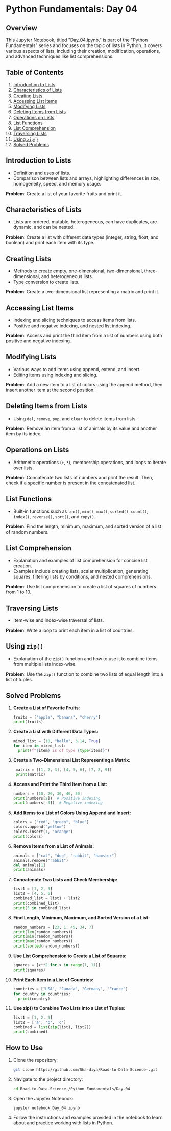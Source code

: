# Python Fundamentals: Day 04

## Overview

This Jupyter Notebook, titled "Day_04.ipynb," is part of the "Python Fundamentals" series and focuses on the topic of lists in Python. It covers various aspects of lists, including their creation, modification, operations, and advanced techniques like list comprehensions.

## Table of Contents

1. [Introduction to Lists](#introduction-to-lists)
2. [Characteristics of Lists](#characteristics-of-lists)
3. [Creating Lists](#creating-lists)
4. [Accessing List Items](#accessing-list-items)
5. [Modifying Lists](#modifying-lists)
6. [Deleting Items from Lists](#deleting-items-from-lists)
7. [Operations on Lists](#operations-on-lists)
8. [List Functions](#list-functions)
9. [List Comprehension](#list-comprehension)
10. [Traversing Lists](#traversing-lists)
11. [Using `zip()`](#using-zip)
12. [Solved Problems](#solved-problems)

## Introduction to Lists

- Definition and uses of lists.
- Comparison between lists and arrays, highlighting differences in size, homogeneity, speed, and memory usage.

**Problem**: Create a list of your favorite fruits and print it.

## Characteristics of Lists

- Lists are ordered, mutable, heterogeneous, can have duplicates, are dynamic, and can be nested.

**Problem**: Create a list with different data types (integer, string, float, and boolean) and print each item with its type.

## Creating Lists

- Methods to create empty, one-dimensional, two-dimensional, three-dimensional, and heterogeneous lists.
- Type conversion to create lists.

**Problem**: Create a two-dimensional list representing a matrix and print it.

## Accessing List Items

- Indexing and slicing techniques to access items from lists.
- Positive and negative indexing, and nested list indexing.

**Problem**: Access and print the third item from a list of numbers using both positive and negative indexing.

## Modifying Lists

- Various ways to add items using append, extend, and insert.
- Editing items using indexing and slicing.

**Problem**: Add a new item to a list of colors using the append method, then insert another item at the second position.

## Deleting Items from Lists

- Using `del`, `remove`, `pop`, and `clear` to delete items from lists.

**Problem**: Remove an item from a list of animals by its value and another item by its index.

## Operations on Lists

- Arithmetic operations (`+`, `*`), membership operations, and loops to iterate over lists.

**Problem**: Concatenate two lists of numbers and print the result. Then, check if a specific number is present in the concatenated list.

## List Functions

- Built-in functions such as `len()`, `min()`, `max()`, `sorted()`, `count()`, `index()`, `reverse()`, `sort()`, and `copy()`.

**Problem**: Find the length, minimum, maximum, and sorted version of a list of random numbers.

## List Comprehension

- Explanation and examples of list comprehension for concise list creation.
- Examples include creating lists, scalar multiplication, generating squares, filtering lists by conditions, and nested comprehensions.

**Problem**: Use list comprehension to create a list of squares of numbers from 1 to 10.

## Traversing Lists

- Item-wise and index-wise traversal of lists.

**Problem**: Write a loop to print each item in a list of countries.

## Using `zip()`

- Explanation of the `zip()` function and how to use it to combine items from multiple lists index-wise.

**Problem**: Use the `zip()` function to combine two lists of equal length into a list of tuples.

## Solved Problems

1. **Create a List of Favorite Fruits**:
   ```python
   fruits = ["apple", "banana", "cherry"]
   print(fruits)
2. **Create a List with Different Data Types:**
   ```python
   mixed_list = [10, "hello", 3.14, True]
   for item in mixed_list:
     print(f"{item} is of type {type(item)}")
3. **Create a Two-Dimensional List Representing a Matrix:**
   ```python
    matrix = [[1, 2, 3], [4, 5, 6], [7, 8, 9]]
    print(matrix)
4. **Access and Print the Third Item from a List:**
   ```python
   numbers = [10, 20, 30, 40, 50]
   print(numbers[2])  # Positive indexing
   print(numbers[-3])  # Negative indexing
5. **Add Items to a List of Colors Using Append and Insert:**
   ```python
   colors = ["red", "green", "blue"]
   colors.append("yellow")
   colors.insert(1, "orange")
   print(colors)
6. **Remove Items from a List of Animals:**
   ```python
   animals = ["cat", "dog", "rabbit", "hamster"]
   animals.remove("rabbit")
   del animals[1]
   print(animals)
7. **Concatenate Two Lists and Check Membership:**
   ```python
   list1 = [1, 2, 3]
   list2 = [4, 5, 6]
   combined_list = list1 + list2
   print(combined_list)
   print(5 in combined_list)
8. **Find Length, Minimum, Maximum, and Sorted Version of a List:**
   ```python
   random_numbers = [23, 1, 45, 34, 7]
   print(len(random_numbers))
   print(min(random_numbers))
   print(max(random_numbers))
   print(sorted(random_numbers))
9. **Use List Comprehension to Create a List of Squares:**
    ```python
    squares = [x**2 for x in range(1, 11)]
    print(squares)
10. **Print Each Item in a List of Countries:**
    ```python
    countries = ["USA", "Canada", "Germany", "France"]
    for country in countries:
      print(country)
11. **Use zip() to Combine Two Lists into a List of Tuples:**
    ```python
    list1 = [1, 2, 3]
    list2 = ['a', 'b', 'c']
    combined = list(zip(list1, list2))
    print(combined)

## How to Use

1. Clone the repository:
   ```sh
   git clone https://github.com/Sha-diya/Road-to-Data-Science-.git

2. Navigate to the project directory:
   ```sh
   cd Road-to-Data-Science-/Python Fundamentals/Day-04

3. Open the Jupyter Notebook:
   ```sh
   jupyter notebook Day_04.ipynb

4. Follow the instructions and examples provided in the notebook to learn about and practice working with lists in Python.
